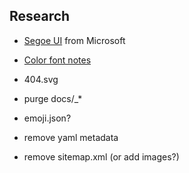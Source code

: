 ## Research
 - [Segoe UI](https://en.wikipedia.org/wiki/Segoe#Emoji_demo) from Microsoft
 - [Color font notes](http://blog.symbolset.com/multicolor-fonts)

- 404.svg
- purge docs/_*
- emoji.json?
- remove yaml metadata
- remove sitemap.xml (or add images?)
